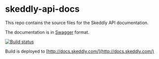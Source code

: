 # skeddly-api-docs

This repo contains the source files for the Skeddly API documentation.

The documentation is in [Swagger](http://swagger.io/) format.

[![Build status](https://ci.appveyor.com/api/projects/status/yci7esqklncraygt?svg=true)](https://ci.appveyor.com/project/eleven41/skeddly-api-docs)

Build is deployed to [http://docs.skeddly.com/](http://docs.skeddly.com/)
